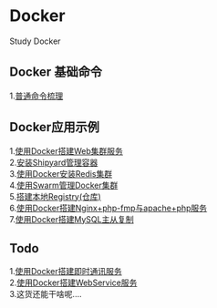 # Docker
  Study Docker

## Docker 基础命令
  1.[普通命令梳理](https://github.com/hongker/Docker/blob/master/Base) <br />

## Docker应用示例
  1.[使用Docker搭建Web集群服务](https://github.com/hongker/Docker/blob/master/Cluster) <br />
  2.[安装Shipyard管理容器](https://github.com/hongker/Docker/blob/master/Shipyard) <br />
  3.[使用Docker安装Redis集群](https://github.com/hongker/Docker/blob/master/Redis) <br />
  4.[使用Swarm管理Docker集群](https://github.com/hongker/Docker/blob/master/Swarm) <br />
  5.[搭建本地Registry(仓库)](https://github.com/hongker/Docker/blob/master/Registry) <br />
  6.[使用Docker搭建Nginx+php-fmp与apache+php服务](https://github.com/hongker/Docker/blob/master/Web) <br />
  7.[使用Docker搭建MySQL主从复制](https://github.com/hongker/Docker/blob/master/MySQLMasterSlave) <br />

## Todo
  1.[使用Docker搭建即时通讯服务](#) <br />
  2.[使用Docker搭建WebService服务](#) <br />
  3.这货还能干啥呢.... <br />
